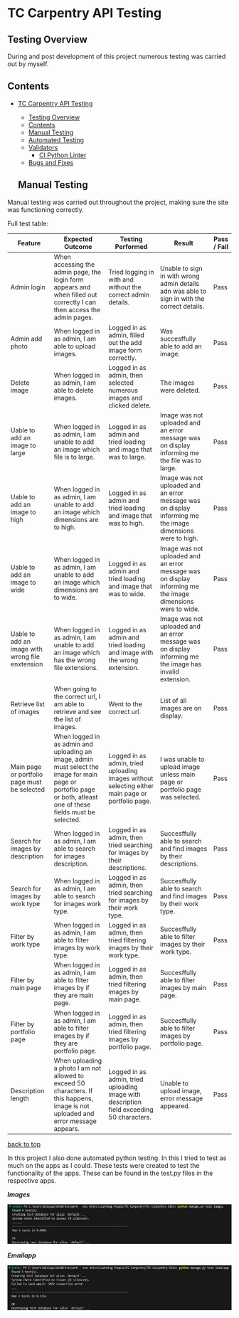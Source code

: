 # TC Carpentry API Testing

## Testing Overview

During and post development of this project numerous testing was carried out by myself.

## Contents

- [TC Carpentry API Testing](#tc-carpentry-api-testing)
  - [Testing Overview](#testing-overview)
  - [Contents](#contents)
  - [Manual Testing](#manual-testing)
  - [Automated Testing](#automated-testing)
  - [Validators](#validators)
    - [CI Python Linter](#ci-python-linter)
  - [Bugs and Fixes](#bugs-and-fixes)

  ## Manual Testing

Manual testing was carried out throughout the project, making sure the site was functioning correctly.

Full test table:

| Feature | Expected Outcome| Testing Performed | Result | Pass / Fail |
| --- | --- | --- | --- | --- |
| Admin login | When accessing the admin page, the login form appears and when filled out correctly I can then access the admin pages. | Tried logging in with and without the correct admin details. | Unable to sign in with wrong admin details adn was able to sign in with the correct details. | Pass |
| Admin add photo | When logged in as admin, I am able to upload images. | Logged in as admin, filled out the add image form correctly. | Was succesffully able to add an image. | Pass |
| Delete image | When logged in as admin, I am able to delete images. | Logged in as admin, then selected numerous images and clicked delete. | The images were deleted. | Pass |
| Uable to add an image to large | When logged in as admin, I am unable to add an image which file is to large. | Logged in as admin and tried loading and image that was to large. | Image was not uploaded and an error message was on display informing me the file was to large. | Pass |
| Uable to add an image to high | When logged in as admin, I am unable to add an image which dimensions are to high. | Logged in as admin and tried loading and image that was to high. | Image was not uploaded and an error message was on display informing me the image dimensions were to high. | Pass |
| Uable to add an image to wide | When logged in as admin, I am unable to add an image which dimensions are to wide. | Logged in as admin and tried loading and image that was to wide. | Image was not uploaded and an error message was on display informing me the image dimensions were to wide. | Pass |
| Uable to add an image with wrong file enxtension | When logged in as admin, I am unable to add an image which has the wrong file extensions. | Logged in as admin and tried loading and image with the wrong extension. | Image was not uploaded and an error message was on display informing me the image has invalid extension. | Pass |
| Retrieve list of images | When going to the correct url, I am able to retrieve and see the list of images. | Went to the correct url. | List of all images are on display. | Pass |
| Main page or portfolio page must be selected | When logged in as admin and uploading an image, admin must select the image for main page or portoflio page or both, atleast one of these fields must be selected. | Logged in as admin, tried uploading images without selecting either main page or portfolio page. | I was unable to upload image unless main page or portfolio page was selected. | Pass |
| Search for images by description | When logged in as admin, I am able to search for images description. | Logged in as admin, then tried searching for images by their descriptions. | Succesffully able to search and find images by their descriptions. | Pass |
| Search for images by work type | When logged in as admin, I am able to search for images work type. | Logged in as admin, then tried searching for images by their work type. | Succesffully able to search and find images by their work type. | Pass |
| Filter by work type | When logged in as admin, I am able to filter images by work type. | Logged in as admin, then tried filtering images by their work type. | Succesffully able to filter images by their work type. | Pass |
| Filter by main page | When logged in as admin, I am able to filter images by if they are main page. | Logged in as admin, then tried filtering images by main page. | Succesffully able to filter images by main page. | Pass |
| Filter by portfolio page | When logged in as admin, I am able to filter images by if they are portfolio page. | Logged in as admin, then tried filtering images by portfolio page. | Succesffully able to filter images by portfolio page. | Pass |
| Description length | When uploading a photo I am not allowed to exceed 50 characters. If this happens, image is not uploaded and error message appears. | Logged in as admin, tried uploading image with description field exceeding 50 characters. | Unable to upload image, error message appeared. | Pass |

[back to top](#tc-carpentry-api-testing)

In this project I also done automated python testing. In this I tried to test as much on the apps as I could. These tests were created to test the functionality of the apps. These can be found in the test.py files in the respective apps.

***Images***

![Automated Testing Images](/docs/testing_screenshots/python-testing-images.png)

***Emailapp***

![Automated Testing Images](/docs/testing_screenshots/python-testing-emailapp.png)
